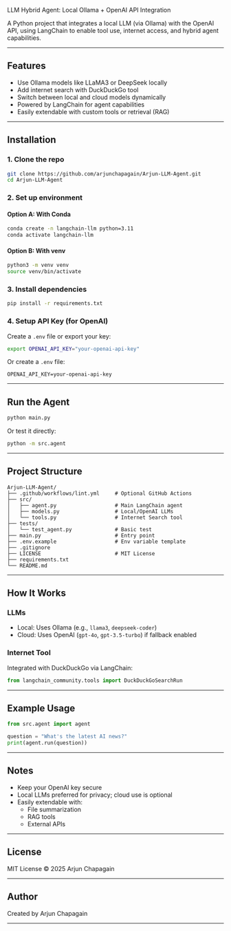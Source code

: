 LLM Hybrid Agent: Local Ollama + OpenAI API Integration

A Python project that integrates a local LLM (via Ollama) with the OpenAI API, using LangChain to enable tool use, internet access, and hybrid agent capabilities.

---

## Features

- Use Ollama models like LLaMA3 or DeepSeek locally
- Add internet search with DuckDuckGo tool
- Switch between local and cloud models dynamically
- Powered by LangChain for agent capabilities
- Easily extendable with custom tools or retrieval (RAG)

---

## Installation

### 1. Clone the repo

```bash
git clone https://github.com/arjunchapagain/Arjun-LLM-Agent.git
cd Arjun-LLM-Agent
```

### 2. Set up environment

#### Option A: With Conda

```bash
conda create -n langchain-llm python=3.11
conda activate langchain-llm
```

#### Option B: With venv

```bash
python3 -m venv venv
source venv/bin/activate
```

### 3. Install dependencies

```bash
pip install -r requirements.txt
```

### 4. Setup API Key (for OpenAI)

Create a `.env` file or export your key:

```bash
export OPENAI_API_KEY="your-openai-api-key"
```

Or create a `.env` file:

```env
OPENAI_API_KEY=your-openai-api-key
```

---

## Run the Agent

```bash
python main.py
```

Or test it directly:

```bash
python -m src.agent
```

---

## Project Structure

```
Arjun-LLM-Agent/
├── .github/workflows/lint.yml     # Optional GitHub Actions
├── src/
│   ├── agent.py                   # Main LangChain agent
│   ├── models.py                  # Local/OpenAI LLMs
│   └── tools.py                   # Internet Search tool
├── tests/
│   └── test_agent.py              # Basic test
├── main.py                        # Entry point
├── .env.example                   # Env variable template
├── .gitignore
├── LICENSE                        # MIT License
├── requirements.txt
└── README.md
```

---

## How It Works

### LLMs
- Local: Uses Ollama (e.g., `llama3`, `deepseek-coder`)
- Cloud: Uses OpenAI (`gpt-4o`, `gpt-3.5-turbo`) if fallback enabled

### Internet Tool
Integrated with DuckDuckGo via LangChain:

```python
from langchain_community.tools import DuckDuckGoSearchRun
```

---

## Example Usage

```python
from src.agent import agent

question = "What's the latest AI news?"
print(agent.run(question))
```

---

## Notes

- Keep your OpenAI key secure
- Local LLMs preferred for privacy; cloud use is optional
- Easily extendable with:
  - File summarization
  - RAG tools
  - External APIs

---

## License

MIT License © 2025 Arjun Chapagain

---

## Author

Created by Arjun Chapagain

---
